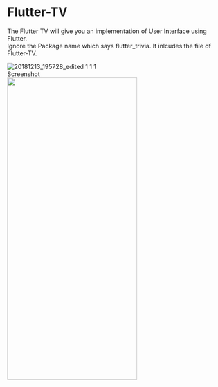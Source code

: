 # Flutter-TV
The Flutter TV will give you an implementation of User Interface using Flutter.
<br>
Ignore the Package name which says flutter_trivia. It inlcudes the file of Flutter-TV.
<br>



![20181213_195728_edited 1 1 1](https://user-images.githubusercontent.com/34301187/49956095-68fe3680-ff2a-11e8-8906-ccb94852e46e.gif)
<br>Screenshot<br>
<img src="https://user-images.githubusercontent.com/34301187/49956300-e033ca80-ff2a-11e8-898c-2f8e6b2d2a3d.jpg" width=300 height=700>

